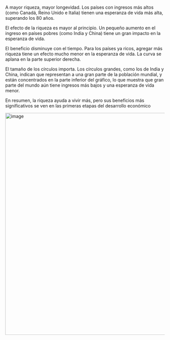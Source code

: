  A mayor riqueza, mayor longevidad. Los países con ingresos más altos (como Canadá, Reino Unido e Italia) tienen una esperanza de vida más alta, superando los 80 años.

El efecto de la riqueza es mayor al principio. Un pequeño aumento en el ingreso en países pobres (como India y China) tiene un gran impacto en la esperanza de vida.

El beneficio disminuye con el tiempo. Para los países ya ricos, agregar más riqueza tiene un efecto mucho menor en la esperanza de vida. La curva se aplana en la parte superior derecha.

El tamaño de los círculos importa. Los círculos grandes, como los de India y China, indican que representan a una gran parte de la población mundial, y están concentrados en la parte inferior del gráfico, lo que muestra que gran parte del mundo aún tiene ingresos más bajos y una esperanza de vida menor.

En resumen, la riqueza ayuda a vivir más, pero sus beneficios más significativos se ven en las primeras etapas del desarrollo económico


<img width="932" height="701" alt="image" src="https://github.com/user-attachments/assets/01dbecc6-0c11-440a-9a15-acc08d7d530d" />
